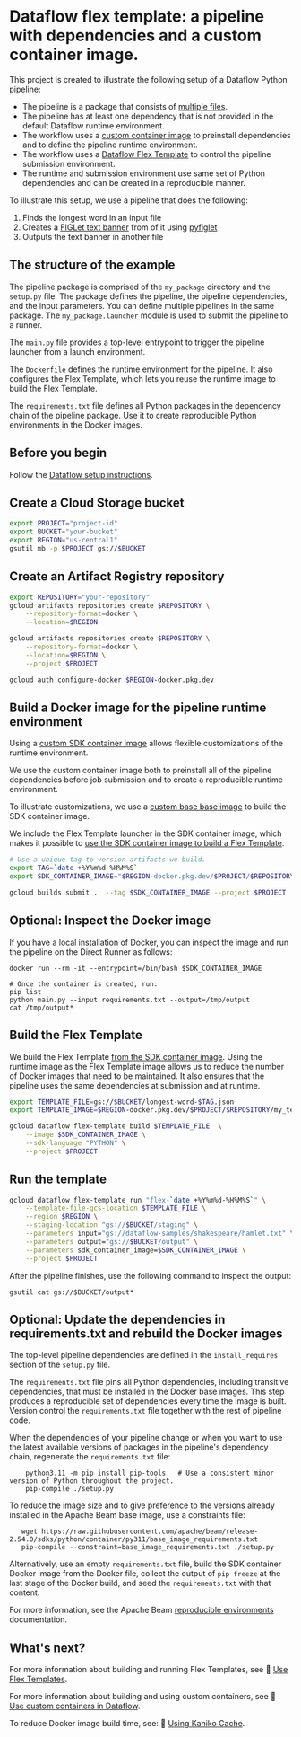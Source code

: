 
# Dataflow flex template: a pipeline with dependencies and a custom container image.

This project is created to illustrate the following setup of a Dataflow Python pipeline:
- The pipeline is a package that consists of [multiple files](https://beam.apache.org/documentation/sdks/python-pipeline-dependencies/#multiple-file-dependencies).
- The pipeline has at least one dependency that is not provided in the default Dataflow runtime environment.
- The workflow uses a [custom container image](https://cloud.google.com/dataflow/docs/guides/using-custom-containers) to preinstall dependencies and to define the pipeline runtime environment.
- The workflow uses a [Dataflow Flex Template](https://cloud.google.com/dataflow/docs/concepts/dataflow-templates) to control the pipeline submission environment.
- The runtime and submission environment use same set of Python dependencies and can be created in a reproducible manner.

To illustrate this setup, we use a pipeline that does the following:

1. Finds the longest word in an input file
2. Creates a [FIGLet text banner](https://en.wikipedia.org/wiki/FIGlet) from of it using [pyfiglet](https://pypi.org/project/pyfiglet/)
3. Outputs the text banner in another file


## The structure of the example

The pipeline package is comprised of the `my_package` directory and the `setup.py` file. The package defines the pipeline, the pipeline dependencies, and the input parameters. You can define multiple pipelines in the same package. The `my_package.launcher` module is used to submit the pipeline to a runner.

The `main.py` file provides a top-level entrypoint to trigger the pipeline launcher from a
launch environment.

The `Dockerfile` defines the runtime environment for the pipeline. It also configures the Flex Template, which lets you reuse the runtime image to build the Flex Template.

The `requirements.txt` file defines all Python packages in the dependency chain of the pipeline package. Use it to create reproducible Python environments in the Docker images.

## Before you begin

Follow the
[Dataflow setup instructions](../../README.md).

## Create a Cloud Storage bucket

```sh
export PROJECT="project-id"
export BUCKET="your-bucket"
export REGION="us-central1"
gsutil mb -p $PROJECT gs://$BUCKET
```

## Create an Artifact Registry repository

```sh
export REPOSITORY="your-repository"
gcloud artifacts repositories create $REPOSITORY \
    --repository-format=docker \
    --location=$REGION

gcloud artifacts repositories create $REPOSITORY \
    --repository-format=docker \
    --location=$REGION \
    --project $PROJECT

gcloud auth configure-docker $REGION-docker.pkg.dev
```

## Build a Docker image for the pipeline runtime environment

Using a [custom SDK container image](https://cloud.google.com/dataflow/docs/guides/using-custom-containers)
allows flexible customizations of the runtime environment.

We use the custom container image both to preinstall all of the pipeline dependencies before job submission and to create a reproducible runtime environment.

To illustrate customizations, we use a [custom base base image](https://cloud.google.com/dataflow/docs/guides/build-container-image#use_a_custom_base_image) to build the SDK container image.

We include the Flex Template launcher in the SDK container image, which makes it possible to [use the SDK container image to build a Flex Template](https://cloud.google.com/dataflow/docs/guides/templates/configuring-flex-templates#use_custom_container_images).

```sh
# Use a unique tag to version artifacts we build.
export TAG=`date +%Y%m%d-%H%M%S`
export SDK_CONTAINER_IMAGE="$REGION-docker.pkg.dev/$PROJECT/$REPOSITORY/my_base_image:$TAG"

gcloud builds submit .  --tag $SDK_CONTAINER_IMAGE --project $PROJECT
```

## Optional: Inspect the Docker image

If you have a local installation of Docker, you can inspect the image and run the pipeline on the Direct Runner as follows:
```
docker run --rm -it --entrypoint=/bin/bash $SDK_CONTAINER_IMAGE

# Once the container is created, run:
pip list
python main.py --input requirements.txt --output=/tmp/output
cat /tmp/output*
```

## Build the Flex Template

We build the Flex Template [from the SDK container image](https://cloud.google.com/dataflow/docs/guides/templates/configuring-flex-templates#use_custom_container_images).
Using the runtime image as the Flex Template image allows us to reduce the number of Docker images that need to be maintained.
It also ensures that the pipeline uses the same dependencies at submission and at runtime.

```sh
export TEMPLATE_FILE=gs://$BUCKET/longest-word-$TAG.json
export TEMPLATE_IMAGE=$REGION-docker.pkg.dev/$PROJECT/$REPOSITORY/my_template_image:$TAG
```

```sh
gcloud dataflow flex-template build $TEMPLATE_FILE  \
    --image $SDK_CONTAINER_IMAGE \
    --sdk-language "PYTHON" \
    --project $PROJECT
```

## Run the template

```sh
gcloud dataflow flex-template run "flex-`date +%Y%m%d-%H%M%S`" \
    --template-file-gcs-location $TEMPLATE_FILE \
    --region $REGION \
    --staging-location "gs://$BUCKET/staging" \
    --parameters input="gs://dataflow-samples/shakespeare/hamlet.txt" \
    --parameters output="gs://$BUCKET/output" \
    --parameters sdk_container_image=$SDK_CONTAINER_IMAGE \
    --project $PROJECT
```

After the pipeline finishes, use the following command to inspect the output:
```
gsutil cat gs://$BUCKET/output*
```

## Optional: Update the dependencies in requirements.txt and rebuild the Docker images

The top-level pipeline dependencies are defined in the `install_requires` section of the `setup.py` file.

The `requirements.txt` file pins all Python dependencies, including transitive dependencies, that must be installed in the Docker base images. This step produces a reproducible set of dependencies every time the image is built.
Version control the `requirements.txt` file together with the rest of pipeline code.

When the dependencies of your pipeline change or when you want to use the latest available versions of packages in the pipeline's dependency chain,  regenerate the `requirements.txt` file:

```
    python3.11 -m pip install pip-tools   # Use a consistent minor version of Python throughout the project.
    pip-compile ./setup.py
```

To reduce the image size and to give preference to the versions already installed in the Apache Beam base image, use a constraints file:

```
   wget https://raw.githubusercontent.com/apache/beam/release-2.54.0/sdks/python/container/py311/base_image_requirements.txt
   pip-compile --constraint=base_image_requirements.txt ./setup.py
```

Alternatively, use an empty `requirements.txt` file,  build the SDK container Docker image from the Docker file,
collect the output of `pip freeze` at the last stage of the Docker build, and seed the `requirements.txt` with that content.

For more information, see the Apache Beam [reproducible environments](https://beam.apache.org/documentation/sdks/python-pipeline-dependencies/#create-reproducible-environments) documentation.


## What's next?

For more information about building and running Flex Templates, see
📝 [Use Flex Templates](https://cloud.google.com/dataflow/docs/guides/templates/using-flex-templates).

For more information about building and using custom containers, see
📝 [Use custom containers in Dataflow](https://cloud.google.com/dataflow/docs/guides/using-custom-containers).

To reduce Docker image build time, see:
📝 [Using Kaniko Cache](https://cloud.google.com/build/docs/optimize-builds/kaniko-cache).